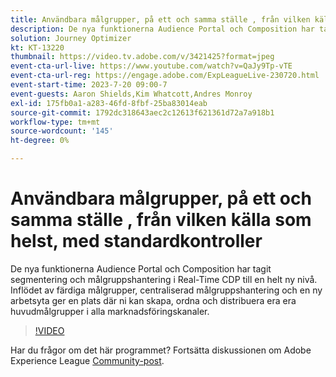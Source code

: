```yaml
---
title: Användbara målgrupper, på ett och samma ställe ​, från vilken källa som helst, med standardkontroller
description: De nya funktionerna Audience Portal och Composition har tagit segmentering och målgruppshantering i Real-Time CDP till en helt ny nivå. Inflödet av färdiga målgrupper, centraliserad målgruppshantering och en ny arbetsyta ger en plats där ni kan skapa, ordna och distribuera era era huvudmålgrupper i alla marknadsföringskanaler.
solution: Journey Optimizer
kt: KT-13220
thumbnail: https://video.tv.adobe.com/v/3421425?format=jpeg
event-cta-url-live: https://www.youtube.com/watch?v=QaJy9Tp-vTE
event-cta-url-reg: https://engage.adobe.com/ExpLeagueLive-230720.html
event-start-time: 2023-7-20 09:00-7
event-guests: Aaron Shields,Kim Whatcott,Andres Monroy
exl-id: 175fb0a1-a283-46fd-8fbf-25ba83014eab
source-git-commit: 1792dc318643aec2c12613f621361d72a7a918b1
workflow-type: tm+mt
source-wordcount: '145'
ht-degree: 0%

---
```


# Användbara målgrupper, på ett och samma ställe &#x200B;, från vilken källa som helst, med standardkontroller

De nya funktionerna Audience Portal och Composition har tagit segmentering och målgruppshantering i Real-Time CDP till en helt ny nivå. Inflödet av färdiga målgrupper, centraliserad målgruppshantering och en ny arbetsyta ger en plats där ni kan skapa, ordna och distribuera era era huvudmålgrupper i alla marknadsföringskanaler.

>[!VIDEO](https://video.tv.adobe.com/v/3421425/?quality=12&learn=on)

Har du frågor om det här programmet? Fortsätta diskussionen om Adobe Experience League [Community-post](https://experienceleaguecommunities.adobe.com/t5/adobe-experience-platform/experience-league-live-post-session-discussion-actionable/m-p/607073#M366).
